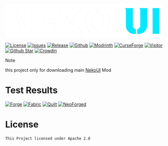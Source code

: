 ![NekoUI](https://github.com/SITCommunity/NekoUI-Download/blob/main/assets/nekoui.png)

[![License](https://img.shields.io/badge/License-ARR-green)](https://github.com/SITCommunity/NekoUI-Download/blob/main/LICENSE)
[![Issues](https://img.shields.io/github/issues/SITCommunity/nekoui-download)](https://github.com/SITCommunity/NekoUI-Download/issues)
[![Release](https://img.shields.io/github/v/release/SITCommunity/nekoui-download)](https://github.com/SITCommunity/NekoUI-Download/releases)
[![Github](https://img.shields.io/github/downloads/SITCommunity/nekoui-download/total)](https://github.com/SITCommunity/NekoUI-Download/releases)
[![Modrinth](https://img.shields.io/modrinth/dt/EZpbRipP)](https://modrinth.com/mod/nekoui)
[![CurseForge](https://img.shields.io/curseforge/dt/999428)](https://www.curseforge.com/minecraft/mc-mods/neko-ui)
[![Visitor](https://api.visitorbadge.io/api/visitors?path=https%3A%2F%2Fgithub.com%2FSITCommunity%2Fnekoui-download&countColor=%2337d67a&style=flat)](https://github.com/SITCommunity/NekoUI-Download)
[![Github Star](https://img.shields.io/github/stars/SITCommunity/nekoui-download)](https://github.com/SITCommunity/NekoUI-Download)
[![Crowdin](https://badges.crowdin.net/nekoui/localized.svg)](https://crowdin.com/project/nekoui)

> [!NOTE]
> this project only for downloading main [NekoUI] Mod

# Test Results
[![Forge](https://img.shields.io/badge/forge-passed-green)](https://github.com/SITCommunity/NekoUI-Downloader)
[![Fabric](https://img.shields.io/badge/fabric-passed-green)](https://github.com/SITCommunity/NekoUI-Downloader)
[![Quilt](https://img.shields.io/badge/quilt-unknown-red)](https://github.com/SITCommunity/NekoUI-Downloader)
[![NeoForged](https://img.shields.io/badge/neoforged-unknown-red)](https://github.com/SITCommunity/NekoUI-Downloader)

# License

```
This Project licensed under Apache 2.0 
```

[NekoUI]: https://modrinth.com/mod/nekoui
